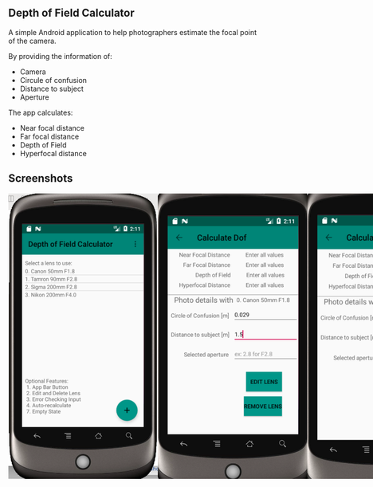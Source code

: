 ## Depth of Field Calculator

A simple Android application to help photographers estimate the focal point of the camera. 

By providing the information of:
- Camera
- Circule of confusion
- Distance to subject
- Aperture

The app calculates:
- Near focal distance
- Far focal distance
- Depth of Field
- Hyperfocal distance

## Screenshots

<div align="center">
	<div style="display:flex;">
  		<img src="./screenshots/Home.png" width="300">
  		<img src="./screenshots/enterValues.png" width="300">
  		<img src="./screenshots/result.png" width="300">
	</div>
</div>